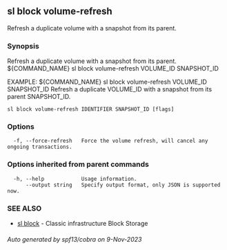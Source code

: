 ## sl block volume-refresh

Refresh a duplicate volume with a snapshot from its parent.

### Synopsis

Refresh a duplicate volume with a snapshot from its parent. ${COMMAND_NAME} sl block volume-refresh VOLUME_ID SNAPSHOT_ID

EXAMPLE:
	${COMMAND_NAME} sl block volume-refresh VOLUME_ID SNAPSHOT_ID
	Refresh a duplicate VOLUME_ID with a snapshot from its parent SNAPSHOT_ID.

```
sl block volume-refresh IDENTIFIER SNAPSHOT_ID [flags]
```

### Options

```
  -f, --force-refresh   Force the volume refresh, will cancel any ongoing transactions.
```

### Options inherited from parent commands

```
  -h, --help            Usage information.
      --output string   Specify output format, only JSON is supported now.
```

### SEE ALSO

* [sl block](sl_block.md)	 - Classic infrastructure Block Storage

###### Auto generated by spf13/cobra on 9-Nov-2023
